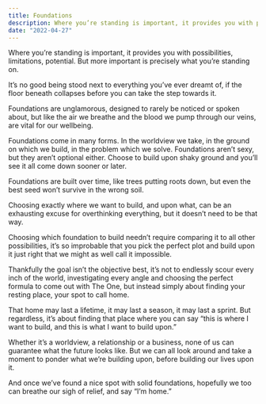 ```yaml
---
title: Foundations
description: Where you’re standing is important, it provides you with possibilities, limitations, potential. But more important is precisely what you’re standing on.
date: "2022-04-27"
---
```


Where you’re standing is important, it provides you with possibilities, limitations, potential. But more important is precisely what you’re standing on.

It’s no good being stood next to everything you’ve ever dreamt of, if the floor beneath collapses before you can take the step towards it.

Foundations are unglamorous, designed to rarely be noticed or spoken about, but like the air we breathe and the blood we pump through our veins, are vital for our wellbeing.

Foundations come in many forms. In the worldview we take, in the ground on which we build, in the problem which we solve. Foundations aren’t sexy, but they aren’t optional either. Choose to build upon shaky ground and you’ll see it all come down sooner or later.

Foundations are built over time, like trees putting roots down, but even the best seed won’t survive in the wrong soil.

Choosing exactly where we want to build, and upon what, can be an exhausting excuse for overthinking everything, but it doesn’t need to be that way.

Choosing which foundation to build needn’t require comparing it to all other possibilities, it’s so improbable that you pick the perfect plot and build upon it just right that we might as well call it impossible.

Thankfully the goal isn’t the objective best, it’s not to endlessly scour every inch of the world, investigating every angle and choosing the perfect formula to come out with The One, but instead simply about finding your resting place, your spot to call home.

That home may last a lifetime, it may last a season, it may last a sprint. But regardless, it’s about finding that place where you can say “this is where I want to build, and this is what I want to build upon.”

Whether it’s a worldview, a relationship or a business, none of us can guarantee what the future looks like. But we can all look around and take a moment to ponder what we’re building upon, before building our lives upon it.

And once we’ve found a nice spot with solid foundations, hopefully we too can breathe our sigh of relief, and say “I’m home.”
